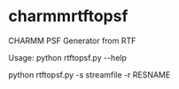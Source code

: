 # charmmrtftopsf
CHARMM PSF Generator from RTF

Usage:
python rtftopsf.py --help

python rtftopsf.py -s streamfile -r RESNAME
